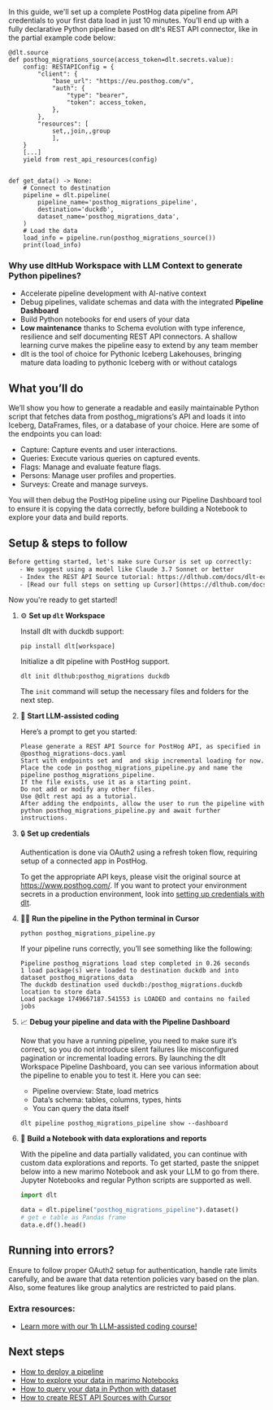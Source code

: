 In this guide, we'll set up a complete PostHog data pipeline from API credentials to your first data load in just 10 minutes. You'll end up with a fully declarative Python pipeline based on dlt's REST API connector, like in the partial example code below:

```python-outcome
@dlt.source
def posthog_migrations_source(access_token=dlt.secrets.value):
    config: RESTAPIConfig = {
        "client": {
            "base_url": "https://eu.posthog.com/v",
            "auth": {
                "type": "bearer",
                "token": access_token,
            },
        },
        "resources": [
            set,,join,,group
            ],
    }
    [...]
    yield from rest_api_resources(config)


def get_data() -> None:
    # Connect to destination
    pipeline = dlt.pipeline(
        pipeline_name='posthog_migrations_pipeline',
        destination='duckdb',
        dataset_name='posthog_migrations_data', 
    )
    # Load the data
    load_info = pipeline.run(posthog_migrations_source())
    print(load_info) 
```

### Why use dltHub Workspace with LLM Context to generate Python pipelines?

- Accelerate pipeline development with AI-native context
- Debug pipelines, validate schemas and data with the integrated **Pipeline Dashboard**
- Build Python notebooks for end users of your data
- **Low maintenance** thanks to Schema evolution with type inference, resilience and self documenting REST API connectors. A shallow learning curve makes the pipeline easy to extend by any team member
- dlt is the tool of choice for Pythonic Iceberg Lakehouses, bringing mature data loading to pythonic Iceberg with or without catalogs

## What you’ll do

We’ll show you how to generate a readable and easily maintainable Python script that fetches data from posthog_migrations’s API and loads it into Iceberg, DataFrames, files, or a database of your choice. Here are some of the endpoints you can load:

- Capture: Capture events and user interactions.
- Queries: Execute various queries on captured events.
- Flags: Manage and evaluate feature flags.
- Persons: Manage user profiles and properties.
- Surveys: Create and manage surveys.

You will then debug the PostHog pipeline using our Pipeline Dashboard tool to ensure it is copying the data correctly, before building a Notebook to explore your data and build reports.

## Setup & steps to follow

```default
Before getting started, let's make sure Cursor is set up correctly:
   - We suggest using a model like Claude 3.7 Sonnet or better
   - Index the REST API Source tutorial: https://dlthub.com/docs/dlt-ecosystem/verified-sources/rest_api/ and add it to context as **@dlt rest api**
   - [Read our full steps on setting up Cursor](https://dlthub.com/docs/dlt-ecosystem/llm-tooling/cursor-restapi#23-configuring-cursor-with-documentation)
```

Now you're ready to get started!

1. ⚙️ **Set up `dlt` Workspace**
    
    Install dlt with duckdb support:
    ```shell
    pip install dlt[workspace]
    ```

    Initialize a dlt pipeline with PostHog support.
    ```shell
    dlt init dlthub:posthog_migrations duckdb
    ```

    The `init` command will setup the necessary files and folders for the next step.
    
2. 🤠 **Start LLM-assisted coding**
    
    Here’s a prompt to get you started:
    
    ```prompt
    Please generate a REST API Source for PostHog API, as specified in @posthog_migrations-docs.yaml 
    Start with endpoints set and  and skip incremental loading for now. 
    Place the code in posthog_migrations_pipeline.py and name the pipeline posthog_migrations_pipeline. 
    If the file exists, use it as a starting point. 
    Do not add or modify any other files. 
    Use @dlt rest api as a tutorial. 
    After adding the endpoints, allow the user to run the pipeline with python posthog_migrations_pipeline.py and await further instructions.
    ```

    
3. 🔒 **Set up credentials** 
    
    Authentication is done via OAuth2 using a refresh token flow, requiring setup of a connected app in PostHog.
    
    To get the appropriate API keys, please visit the original source at https://www.posthog.com/.
    If you want to protect your environment secrets in a production environment, look into [setting up credentials with dlt](https://dlthub.com/docs/walkthroughs/add_credentials).
    
4. 🏃‍♀️ **Run the pipeline in the Python terminal in Cursor**
    
    ```shell
    python posthog_migrations_pipeline.py
    ```
    
    If your pipeline runs correctly, you’ll see something like the following:
    
    ```shell
    Pipeline posthog_migrations load step completed in 0.26 seconds
    1 load package(s) were loaded to destination duckdb and into dataset posthog_migrations_data
    The duckdb destination used duckdb:/posthog_migrations.duckdb location to store data
    Load package 1749667187.541553 is LOADED and contains no failed jobs
    ```
    
5. 📈 **Debug your pipeline and data with the Pipeline Dashboard**

    Now that you have a running pipeline, you need to make sure it’s correct, so you do not introduce silent failures like misconfigured pagination or incremental loading errors. By launching the dlt Workspace Pipeline Dashboard, you can see various information about the pipeline to enable you to test it. Here you can see:
    - Pipeline overview: State, load metrics
    - Data’s schema: tables, columns, types, hints
    - You can query the data itself
    
    ```shell
    dlt pipeline posthog_migrations_pipeline show --dashboard
    ```
    
6. 🐍 **Build a Notebook with data explorations and reports**

    With the pipeline and data partially validated, you can continue with custom data explorations and reports. To get started, paste the snippet below into a new marimo Notebook and ask your LLM to go from there. Jupyter Notebooks and regular Python scripts are supported as well.

    
    ```python
    import dlt

   data = dlt.pipeline("posthog_migrations_pipeline").dataset()
   # get e table as Pandas frame
   data.e.df().head()
    ```

## Running into errors?

Ensure to follow proper OAuth2 setup for authentication, handle rate limits carefully, and be aware that data retention policies vary based on the plan. Also, some features like group analytics are restricted to paid plans.

### Extra resources:

- [Learn more with our 1h LLM-assisted coding course!](https://www.youtube.com/watch?v=GGid70rnJuM)

## Next steps

- [How to deploy a pipeline](https://dlthub.com/docs/walkthroughs/deploy-a-pipeline)
- [How to explore your data in marimo Notebooks](https://dlthub.com/docs/general-usage/dataset-access/marimo)
- [How to query your data in Python with dataset](https://dlthub.com/docs/general-usage/dataset-access/dataset)
- [How to create REST API Sources with Cursor](https://dlthub.com/docs/dlt-ecosystem/llm-tooling/cursor-restapi)